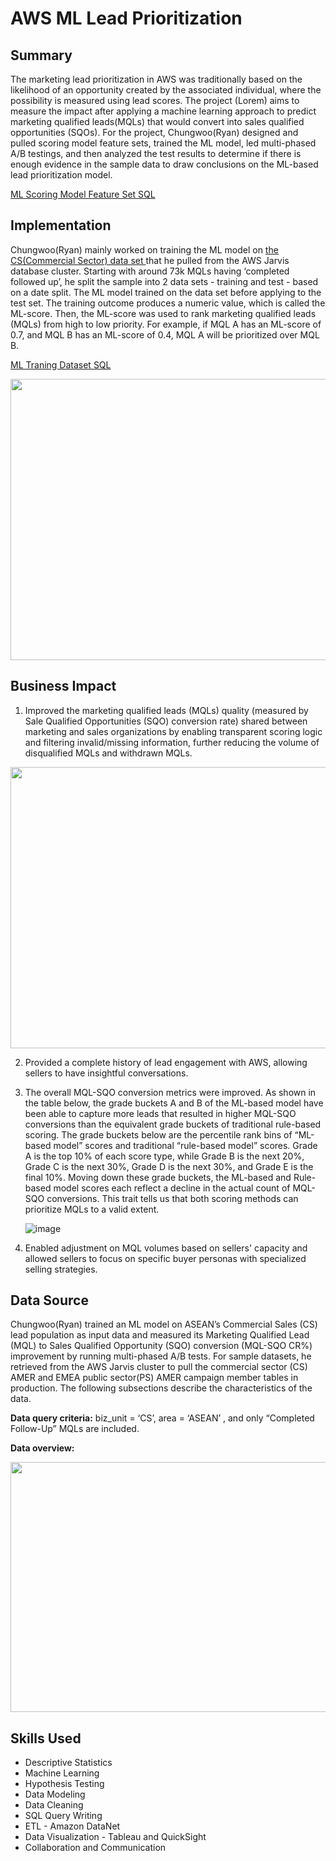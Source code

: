<!-- Title -->
<h1 align="left">AWS ML Lead Prioritization </h1>


<h2 align="left">Summary </h2>

The marketing lead prioritization in AWS was traditionally based on the likelihood of an opportunity created by the associated individual, where the possibility is measured using lead scores. The project (Lorem) aims to measure the impact after applying a machine learning approach to predict marketing qualified leads(MQLs) that would convert into sales qualified opportunities (SQOs). For the project, Chungwoo(Ryan) designed and pulled scoring model feature sets, trained the ML model, led multi-phased A/B testings, and then analyzed the test results to determine if there is enough evidence in the sample data to draw conclusions on the ML-based lead prioritization model. 

<a href="https://github.com/ryavse11/ryan_choi_portfolio_0129/blob/main/AWS%20ML%20Lead%20Prioritization/Model_Feature_Sets.md">ML Scoring Model Feature Set SQL</a>

<h2 align="left">Implementation </h2>

Chungwoo(Ryan) mainly worked on training the ML model on <a href="https://github.com/ryavse11/ryan_choi_portfolio_0129/blob/main/AWS%20ML%20Lead%20Prioritization/ML_traning_dataset_01.SQL">the CS(Commercial Sector) data set </a> that he pulled from the AWS Jarvis database cluster. Starting with around 73k MQLs having ‘completed followed up’, he split the sample into 2 data sets - training and test - based on a date split. The ML model trained on the data set before applying to the test set. The training outcome produces a numeric value, which is called the ML-score. Then, the ML-score was used to rank marketing qualified leads (MQLs) from high to low priority. For example, if MQL A has an ML-score of 0.7, and MQL B has an ML-score of 0.4, MQL A will be prioritized over MQL B.

<a href="https://github.com/ryavse11/ryan_choi_portfolio_0129/blob/main/AWS%20ML%20Lead%20Prioritization/ML_traning_dataset_01.SQL">ML Traning Dataset SQL</a>

<image src="https://github.com/ryavse11/ryan_choi_portfolio/assets/151677676/13c062c9-c2d5-461a-bdb4-bbd86deaf89a" 
width="750" height="450"/>


<h2 align="left">Business Impact </h2>

1.	Improved the marketing qualified leads (MQLs) quality (measured by Sale Qualified Opportunities (SQO) conversion rate) shared between marketing and sales organizations by enabling transparent scoring logic and filtering invalid/missing information, further reducing the volume of disqualified MQLs and withdrawn MQLs.

<image src="https://github.com/ryavse11/ryan_choi_portfolio_0129/assets/151677676/c2666ab9-44f0-4338-b7bc-052b6d277f5d" 
width="550" height="450"/>



2.	Provided a complete history of lead engagement with AWS, allowing sellers to have insightful conversations.
3.	The overall MQL-SQO conversion metrics were improved. As shown in the table below, the grade buckets A and B of the ML-based model have been able to capture more leads that resulted in higher MQL-SQO conversions than the equivalent grade buckets of traditional rule-based scoring. The grade buckets below are the percentile rank bins of “ML-based model” scores and traditional “rule-based model” scores. Grade A is the top 10% of each score type, while Grade B is the next 20%, Grade C is the next 30%, Grade D is the next 30%, and Grade E is the final 10%. Moving down these grade buckets, the ML-based and Rule-based model scores each reflect a decline in the actual count of MQL-SQO conversions. This trait tells us that both scoring methods can prioritize MQLs to a valid extent.


      ![image](https://github.com/ryavse11/ryan_choi_portfolio_0129/assets/151677676/e9d19e07-334c-457b-ac62-f602b6dcc455)


4.	Enabled adjustment on MQL volumes based on sellers' capacity and allowed sellers to focus on specific buyer personas with specialized selling strategies.

<h2 align="left">Data Source </h2>

Chungwoo(Ryan) trained an ML model on ASEAN’s Commercial Sales (CS) lead population as input data and measured its Marketing Qualified Lead (MQL) to Sales Qualified Opportunity (SQO) conversion (MQL-SQO CR%) improvement by running multi-phased A/B tests. For sample datasets, he retrieved from the AWS Jarvis cluster to pull the commercial sector (CS) AMER and EMEA public sector(PS) AMER campaign member tables in production. The following subsections describe the characteristics of the data.

**Data query criteria:** biz_unit = ‘CS’, area = ‘ASEAN’ , and only “Completed Follow-Up” MQLs are included.

**Data overview:**

<image src="https://github.com/ryavse11/ryan_choi_portfolio/assets/151677676/8872cec4-631b-468c-8942-acf032793c4b" 
width="550" height="400"/>


<h2 align="left">Skills Used </h2>

- Descriptive Statistics <br>
- Machine Learning <br>
- Hypothesis Testing  <br>
- Data Modeling <br>
- Data Cleaning <br>
- SQL Query Writing <br>
- ETL - Amazon DataNet <br>
- Data Visualization - Tableau and QuickSight <br>
- Collaboration and Communication






